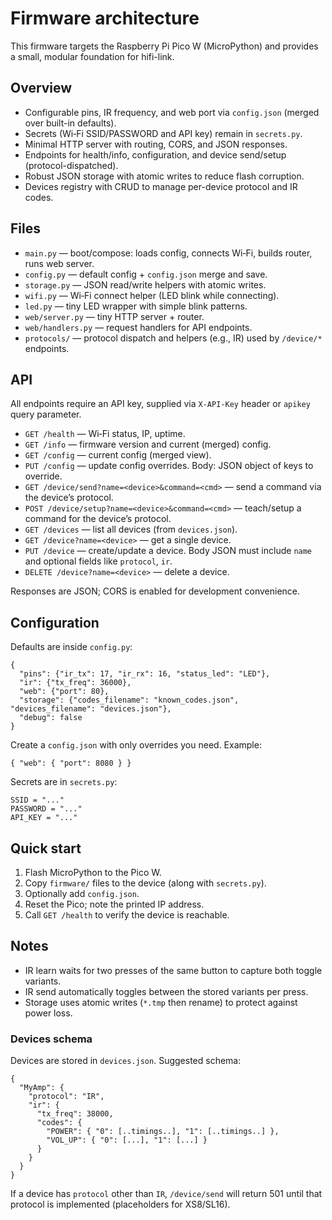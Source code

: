 # Firmware architecture

This firmware targets the Raspberry Pi Pico W (MicroPython) and provides a small, modular foundation for hifi-link.

## Overview

- Configurable pins, IR frequency, and web port via `config.json` (merged over built-in defaults).
- Secrets (Wi‑Fi SSID/PASSWORD and API key) remain in `secrets.py`.
- Minimal HTTP server with routing, CORS, and JSON responses.
- Endpoints for health/info, configuration, and device send/setup (protocol-dispatched).
- Robust JSON storage with atomic writes to reduce flash corruption.
- Devices registry with CRUD to manage per-device protocol and IR codes.

## Files

- `main.py` — boot/compose: loads config, connects Wi‑Fi, builds router, runs web server.
- `config.py` — default config + `config.json` merge and save.
- `storage.py` — JSON read/write helpers with atomic writes.
- `wifi.py` — Wi‑Fi connect helper (LED blink while connecting).
- `led.py` — tiny LED wrapper with simple blink patterns.
- `web/server.py` — tiny HTTP server + router.
- `web/handlers.py` — request handlers for API endpoints.
- `protocols/` — protocol dispatch and helpers (e.g., IR) used by `/device/*` endpoints.

## API

All endpoints require an API key, supplied via `X-API-Key` header or `apikey` query parameter.

- `GET /health` — Wi‑Fi status, IP, uptime.
- `GET /info` — firmware version and current (merged) config.
- `GET /config` — current config (merged view).
- `PUT /config` — update config overrides. Body: JSON object of keys to override.
- `GET /device/send?name=<device>&command=<cmd>` — send a command via the device’s protocol.
- `POST /device/setup?name=<device>&command=<cmd>` — teach/setup a command for the device’s protocol.
- `GET /devices` — list all devices (from `devices.json`).
- `GET /device?name=<device>` — get a single device.
- `PUT /device` — create/update a device. Body JSON must include `name` and optional fields like `protocol`, `ir`.
- `DELETE /device?name=<device>` — delete a device.
 

Responses are JSON; CORS is enabled for development convenience.

## Configuration

Defaults are inside `config.py`:

```
{
  "pins": {"ir_tx": 17, "ir_rx": 16, "status_led": "LED"},
  "ir": {"tx_freq": 36000},
  "web": {"port": 80},
  "storage": {"codes_filename": "known_codes.json", "devices_filename": "devices.json"},
  "debug": false
}
```

Create a `config.json` with only overrides you need. Example:

```
{ "web": { "port": 8080 } }
```

Secrets are in `secrets.py`:

```
SSID = "..."
PASSWORD = "..."
API_KEY = "..."
```

## Quick start

1. Flash MicroPython to the Pico W.
2. Copy `firmware/` files to the device (along with `secrets.py`).
3. Optionally add `config.json`.
4. Reset the Pico; note the printed IP address.
5. Call `GET /health` to verify the device is reachable.

## Notes

- IR learn waits for two presses of the same button to capture both toggle variants.
- IR send automatically toggles between the stored variants per press.
- Storage uses atomic writes (`*.tmp` then rename) to protect against power loss.

### Devices schema

Devices are stored in `devices.json`. Suggested schema:

```
{
  "MyAmp": {
    "protocol": "IR",
    "ir": {
      "tx_freq": 38000,
      "codes": {
        "POWER": { "0": [..timings..], "1": [..timings..] },
        "VOL_UP": { "0": [...], "1": [...] }
      }
    }
  }
}
```

If a device has `protocol` other than `IR`, `/device/send` will return 501 until that protocol is implemented (placeholders for XS8/SL16).
